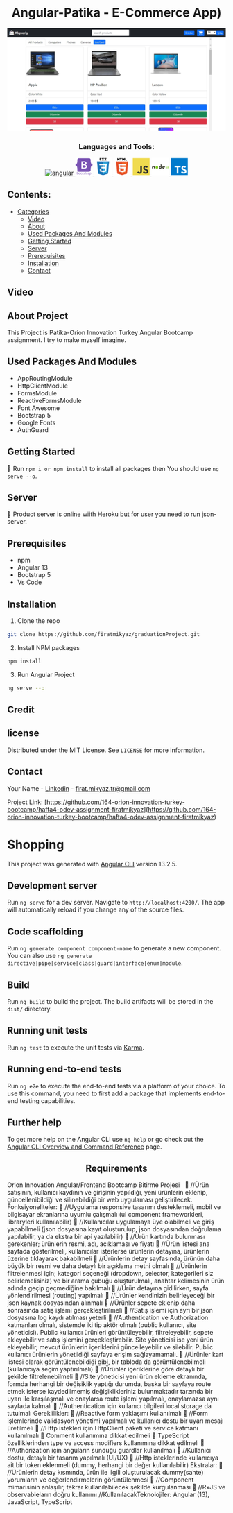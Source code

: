 <h1 align="center">Angular-Patika - E-Commerce App)</h1>


[![IMAGE ALT TEXT HERE](./src/assets/images/ekranresmi.jpg)](https://youtu.be/MzAblpYjaUA)

<h3 align="center">Languages and Tools:</h3>
<p align="center"> <a href="https://angular.io" target="_blank" rel="noreferrer"> <img src="https://angular.io/assets/images/logos/angular/angular.svg" alt="angular" width="40" height="40"/> </a> <a href="https://getbootstrap.com" target="_blank" rel="noreferrer"> <img src="https://raw.githubusercontent.com/devicons/devicon/master/icons/bootstrap/bootstrap-plain-wordmark.svg" alt="bootstrap" width="40" height="40"/> </a> <a href="https://www.w3schools.com/css/" target="_blank" rel="noreferrer"> <img src="https://raw.githubusercontent.com/devicons/devicon/master/icons/css3/css3-original-wordmark.svg" alt="css3" width="40" height="40"/> </a> <a href="https://www.w3.org/html/" target="_blank" rel="noreferrer"> <img src="https://raw.githubusercontent.com/devicons/devicon/master/icons/html5/html5-original-wordmark.svg" alt="html5" width="40" height="40"/> </a> <a href="https://developer.mozilla.org/en-US/docs/Web/JavaScript" target="_blank" rel="noreferrer"> <img src="https://raw.githubusercontent.com/devicons/devicon/master/icons/javascript/javascript-original.svg" alt="javascript" width="40" height="40"/> </a> <a href="https://nodejs.org" target="_blank" rel="noreferrer"> <img src="https://raw.githubusercontent.com/devicons/devicon/master/icons/nodejs/nodejs-original-wordmark.svg" alt="nodejs" width="40" height="40"/> </a> <a href="https://www.typescriptlang.org/" target="_blank" rel="noreferrer"> <img src="https://raw.githubusercontent.com/devicons/devicon/master/icons/typescript/typescript-original.svg" alt="typescript" width="40" height="40"/> </a>



## Contents:
 - [Categories](#categories)
      - [Video](#video)
      - [About](#about-project)
      - [Used Packages And Modules](#used-packages-and-modules)
      - [Getting Started](#getting-started)
      - [Server](#server)
      - [Prerequisites](#prerequisites)
      - [Installation](#installation)
      - [Contact](#contact)

## Video



## About Project
 This Project is Patika-Orion Innovation Turkey Angular Bootcamp assignment. I try to make myself imagine.

## Used Packages And Modules

- AppRoutingModule
- HttpClientModule
- FormsModule
- ReactiveFormsModule
- Font Awesome
- Bootstrap 5
- Google Fonts
- AuthGuard

## Getting Started

:rocket: Run `npm i or npm install` to install all packages then You should use `ng serve --o`.

## Server

 :electric_plug: Product server is online wiith Heroku but for user you need to run json-server.

## Prerequisites

- npm
- Angular 13
- Bootstrap 5
- Vs Code

## Installation
1. Clone the repo
```sh
git clone https://github.com/firatmikyaz/graduationProject.git
```
2. Install NPM packages
```sh
npm install
```
3. Run Angular Project
```sh
ng serve --o
```
## Credit


## license

Distributed under the MIT License. See `LICENSE` for more information.

## Contact

Your Name - [Linkedin](https://tr.linkedin.com/in/firatmikyaz) - firat.mikyaz.tr@gmail.com

Project Link: [https://github.com/164-orion-innovation-turkey-bootcamp/hafta4-odev-assignment-firatmikyaz](https://github.com/164-orion-innovation-turkey-bootcamp/hafta4-odev-assignment-firatmikyaz)


# Shopping

This project was generated with [Angular CLI](https://github.com/angular/angular-cli) version 13.2.5.

## Development server

Run `ng serve` for a dev server. Navigate to `http://localhost:4200/`. The app will automatically reload if you change any of the source files.

## Code scaffolding

Run `ng generate component component-name` to generate a new component. You can also use `ng generate directive|pipe|service|class|guard|interface|enum|module`.

## Build

Run `ng build` to build the project. The build artifacts will be stored in the `dist/` directory.

## Running unit tests

Run `ng test` to execute the unit tests via [Karma](https://karma-runner.github.io).

## Running end-to-end tests

Run `ng e2e` to execute the end-to-end tests via a platform of your choice. To use this command, you need to first add a package that implements end-to-end testing capabilities.

## Further help

To get more help on the Angular CLI use `ng help` or go check out the [Angular CLI Overview and Command Reference](https://angular.io/cli) page.


<h2 align="center">Requirements</h2>
Orion Innovation Angular/Frontend Bootcamp Bitirme Projesi
 
 //Ürün satışının, kullanıcı kaydının ve girişinin yapıldığı, yeni ürünlerin eklenip,
güncellenibildiği ve silinebildiği bir web uygulaması geliştirilecek.
Fonksiyoneliteler:
 //Uygulama responsive tasarımı desteklemeli, mobil ve bilgisayar ekranlarına uyumlu
çalışmalı (ui component frameworkleri, libraryleri kullanılabilir)
 //Kullanıcılar uygulamaya üye olabilmeli ve giriş yapabilmeli (json dosyasına kayıt
oluşturulup, json dosyasından doğrulama yapılabilir, ya da ekstra bir api yazılabilir)
 //Ürün kartında bulunması gerekenler; ürünlerin resmi, adı, açıklaması ve fiyatı
 //Ürün listesi ana sayfada gösterilmeli, kullanıcılar isterlerse ürünlerin detayına,
ürünlerin üzerine tıklayarak bakabilmeli
 //Ürünlerin detay sayfasında, ürünün daha büyük bir resmi ve daha detaylı bir açıklama
metni olmalı
 //Ürünlerin filtrelenmesi için; kategori seçeneği (dropdown, selector, kategorileri siz
belirlemelisiniz) ve bir arama çubuğu oluşturulmalı, anahtar kelimesinin ürün adında
geçip geçmediğine bakılmalı
 //Ürün detayına gidilirken, sayfa yönlendirilmesi (routing) yapılmalı
 //Ürünler kendinizin belirleyeceği bir json kaynak dosyasından alınmalı
 //Ürünler sepete eklenip daha sonrasında satış işlemi gerçekleştirilmeli
 //Satış işlemi için ayrı bir json dosyasına log kaydı atılması yeterli
 //Authentication ve Authorization katmanları olmalı, sistemde iki tip aktör olmalı (public
kullanıcı, site yöneticisi). Public kullanıcı ürünleri görüntüleyebilir, filtreleyebilir, sepete
ekleyebilir ve satış işlemini gerçekleştirebilir. Site yöneticisi ise yeni ürün ekleyebilir,
mevcut ürünlerin içeriklerini güncelleyebilir ve silebilir. Public kullanıcı ürünlerin
yönetildiği sayfaya erişim sağlayamamalı.
 //Ürünler kart listesi olarak görüntülenebildiği gibi, bir tabloda da görüntülenebilmeli
(kullanıcıya seçim yaptırılmalı)
 //Ürünler içeriklerine göre detaylı bir şekilde filtrelenebilmeli
 //Site yöneticisi yeni ürün ekleme ekranında, formda herhangi bir değişiklik yaptığı
durumda, başka bir sayfaya route etmek isterse kaydedilmemiş değişiklikleriniz
bulunmaktadır tarzında bir uyarı ile karşılaşmalı ve onaylarsa route işlemi yapılmalı,
onaylamazsa aynı sayfada kalmalı
 //Authentication için kullanıcı bilgileri local storage da tutulmalı
Gereklilikler:
 //Reactive form yaklaşımı kullanılmalı
 //Form işlemlerinde validasyon yönetimi yapılmalı ve kullanıcı dostu bir uyarı mesajı
üretilmeli
 //Http istekleri için HttpClient paketi ve service katmanı kullanılmalı
 Comment kullanımına dikkat edilmeli
 TypeScript özelliklerinden type ve access modifiers kullanımına dikkat edilmeli
 //Authorization için anguların sunduğu guardlar kullanılmalı
 //Kullanıcı dostu, detaylı bir tasarım yapılmalı (UI/UX)
 //Http isteklerinde kullanıcıya ait bir token eklenmeli (dummy, herhangi bir değer
kullanılabilir)
Ekstralar:
 //Ürünlerin detay kısmında, ürün ile ilgili oluşturulacak dummy(sahte) yorumların ve
değerlendirmelerin görüntülenmesi
 //Component mimarisinin anlaşılır, tekrar kullanılabilecek şekilde kurgulanması
 //RxJS ve observableların doğru kullanımı
//KullanılacakTeknolojiler: Angular (13), JavaScript, TypeScript